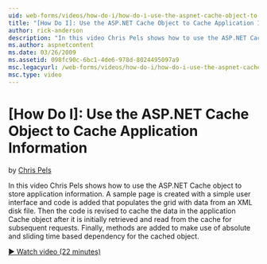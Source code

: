 ```yaml
---
uid: web-forms/videos/how-do-i/how-do-i-use-the-aspnet-cache-object-to-cache-application-information
title: "[How Do I]: Use the ASP.NET Cache Object to Cache Application Information | Microsoft Docs"
author: rick-anderson
description: "In this video Chris Pels shows how to use the ASP.NET Cache object to store application information. A sample page is created with a simple user interface an..."
ms.author: aspnetcontent
ms.date: 03/26/2009
ms.assetid: 098fc90c-6bc1-4de6-978d-8024495097a9
msc.legacyurl: /web-forms/videos/how-do-i/how-do-i-use-the-aspnet-cache-object-to-cache-application-information
msc.type: video
---
```

[How Do I]: Use the ASP.NET Cache Object to Cache Application Information
====================
by [Chris Pels](https://twitter.com/chrispels)

In this video Chris Pels shows how to use the ASP.NET Cache object to store application information. A sample page is created with a simple user interface and code is added that populates the grid with data from an XML disk file. Then the code is revised to cache the data in the application Cache object after it is initially retrieved and read from the cache for subsequent requests. Finally, methods are added to make use of absolute and sliding time based dependency for the cached object.

[&#9654; Watch video (22 minutes)](https://channel9.msdn.com/Blogs/ASP-NET-Site-Videos/how-do-i-use-the-aspnet-cache-object-to-cache-application-information)
